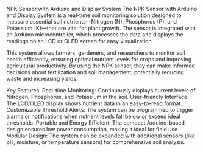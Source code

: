 NPK Sensor with Arduino and Display System
The NPK Sensor with Arduino and Display System is a real-time soil monitoring solution designed to measure essential soil nutrients—Nitrogen (N), Phosphorus (P), and Potassium (K)—that are vital for plant growth. The sensor is integrated with an Arduino microcontroller, which processes the data and displays the readings on an LCD or OLED screen for easy visualization.

This system allows farmers, gardeners, and researchers to monitor soil health efficiently, ensuring optimal nutrient levels for crops and improving agricultural productivity. By using the NPK sensor, they can make informed decisions about fertilization and soil management, potentially reducing waste and increasing yields.

Key Features:
Real-time Monitoring: Continuously displays current levels of Nitrogen, Phosphorus, and Potassium in the soil.
User-friendly Interface: The LCD/OLED display shows nutrient data in an easy-to-read format.
Customizable Threshold Alerts: The system can be programmed to trigger alarms or notifications when nutrient levels fall below or exceed ideal thresholds.
Portable and Energy Efficient: The compact Arduino-based design ensures low power consumption, making it ideal for field use.
Modular Design: The system can be expanded with additional sensors (like pH, moisture, or temperature sensors) for comprehensive soil analysis.
